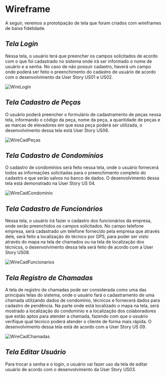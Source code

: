 # Wireframe

A seguir, veremos a prototipação de tela que foram criados com wireframes de baixa fidelidade.

##
## _Tela Login_

Nessa tela, o usuário terá que preencher os campos solicitados de acordo com o que foi cadastrado no sistema onde irá ser informado o nome de usuário e a senha. No caso de não possuir cadastro, haverá um campo onde poderá ser feito o preenchimento do cadastro de usuário de acordo com o desenvolvimento da User Story US01 e US02.

![WireLogin](https://user-images.githubusercontent.com/11911334/58726844-2b4a7880-83b9-11e9-8f62-c215d1ed9d6c.png)


##
## _Tela Cadastro de Peças_

O usuário poderá preencher o formulário de cadastramento de peças nessa tela, informando o código da peça, nome da peça, a quantidade de peças e as marcas de elevadores em que essa peça poderá ser utilizada, o desenvolvimento dessa tela está User Story US06. 

![WireCadPeças](https://user-images.githubusercontent.com/11911334/58726791-035b1500-83b9-11e9-8bd8-c3b7ef2443d7.png)


##
## _Tela Cadastro de Condomínios_

O cadastro de condomínios será feito nessa tela, onde o usuário fornecerá todos as informações solicitadas para o preenchimento completo do cadastro e que serão salvos no banco de dados. O desenvolvimento dessa tela está demonstrado na User Story US 04.

![WireCadCondominio](https://user-images.githubusercontent.com/11911334/58726720-dad31b00-83b8-11e9-94a0-eccb30f3d8c9.png)


##
## _Tela Cadastro de Funcionários_

Nessa tela, o usuário irá fazer o cadastro dos funcionários da empresa, onde serão preenchidos os campos solicitados. No campo telefone empresa, será cadastrado um telefone fornecido pela empresa que através dele, será feito a localização do técnico por GPS, para poder ser visto através do mapa na tela de chamados ou na tela de localização dos técnicos, o desenvolvimento dessa tela será feito de acordo com a User Story US08.

![WireCadFuncionarios](https://user-images.githubusercontent.com/11911334/58726748-eaeafa80-83b8-11e9-9375-e7468310a259.png)


##
## _Tela Registro de Chamadas_

A tela de registro de chamadas pode ser considerada como uma das principais telas do sistema, onde o usuário fará o cadastramento de uma chamada utilizando dados de condomínio, técnicos e fornecerá dados para cadastro de pendência. Na parte onde está localizado o mapa na tela, será mostrado a localização do condomínio e a localização dos colaboradores que estão aptos para atender a chamada, fazendo com que o usuário verifique qual técnico poderá atender o cliente de forma mais rápida. O desenvolvimento dessa tela está de acordo com a User Story US 09.

![WireCadChamadas](https://user-images.githubusercontent.com/11911334/58726694-c68f1e00-83b8-11e9-9d25-c788dfb5ad24.png)


##
## _Tela Editar Usuário_

Para trocar a senha e o login, o usuário vai fazer uso da tela de editar usuário de acordo com o desenvolvimento da User Story US03.


